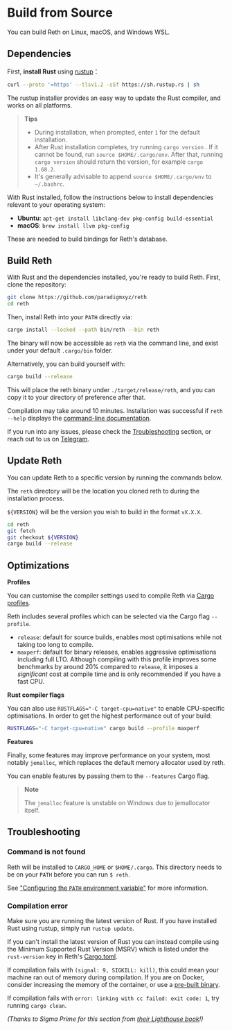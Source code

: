 # Build from Source

You can build Reth on Linux, macOS, and Windows WSL. 

## Dependencies

First, **install Rust** using [rustup](https://rustup.rs/)： 

```bash
curl --proto '=https' --tlsv1.2 -sSf https://sh.rustup.rs | sh
```

The rustup installer provides an easy way to update the Rust compiler, and works on all platforms.

> **Tips**
>
> - During installation, when prompted, enter `1` for the default installation.
> - After Rust installation completes, try running `cargo version` . If it cannot
>   be found, run `source $HOME/.cargo/env`. After that, running `cargo version` should return the version, for example `cargo 1.68.2`.
> - It's generally advisable to append `source $HOME/.cargo/env` to `~/.bashrc`.

With Rust installed, follow the instructions below to install dependencies relevant to your
operating system:

- **Ubuntu**: `apt-get install libclang-dev pkg-config build-essential`
- **macOS**: `brew install llvm pkg-config`

These are needed to build bindings for Reth's database.

## Build Reth

With Rust and the dependencies installed, you're ready to build Reth. First, clone the repository:

```bash
git clone https://github.com/paradigmxyz/reth
cd reth
```

Then, install Reth into your `PATH` directly via:

```bash
cargo install --locked --path bin/reth --bin reth
```

The binary will now be accessible as `reth` via the command line, and exist under your default `.cargo/bin` folder.

Alternatively, you can build yourself with:

```bash
cargo build --release
```

This will place the reth binary under `./target/release/reth`, and you can copy it to your directory of preference after that.

Compilation may take around 10 minutes. Installation was successful if `reth --help` displays the [command-line documentation](../cli/cli.md).

If you run into any issues, please check the [Troubleshooting](#troubleshooting) section, or reach out to us on [Telegram](https://t.me/paradigm_reth).

## Update Reth

You can update Reth to a specific version by running the commands below.

The `reth` directory will be the location you cloned reth to during the installation process.

`${VERSION}` will be the version you wish to build in the format `vX.X.X`.

```bash
cd reth
git fetch
git checkout ${VERSION}
cargo build --release
```

## Optimizations

**Profiles**

You can customise the compiler settings used to compile Reth via
[Cargo profiles](https://doc.rust-lang.org/cargo/reference/profiles.html).

Reth includes several profiles which can be selected via the Cargo flag `--profile`.

* `release`: default for source builds, enables most optimisations while not taking too long to
  compile.
* `maxperf`: default for binary releases, enables aggressive optimisations including full LTO.
  Although compiling with this profile improves some benchmarks by around 20% compared to `release`,
  it imposes a _significant_ cost at compile time and is only recommended if you have a fast CPU.

**Rust compiler flags**

You can also use `RUSTFLAGS="-C target-cpu=native"` to enable CPU-specific optimisations. In order to get
the highest performance out of your build:

```bash
RUSTFLAGS="-C target-cpu=native" cargo build --profile maxperf
```

**Features**

Finally, some features may improve performance on your system, most notably `jemalloc`, which replaces the default memory allocator used by reth.

You can enable features by passing them to the `--features` Cargo flag.

> **Note**
> 
> The `jemalloc` feature is unstable on Windows due to jemallocator itself.

## Troubleshooting

### Command is not found

Reth will be installed to `CARGO_HOME` or `$HOME/.cargo`. This directory needs to be on your `PATH` before you can run `$ reth`.

See ["Configuring the `PATH` environment variable"](https://www.rust-lang.org/tools/install) for more information.

### Compilation error

Make sure you are running the latest version of Rust. If you have installed Rust using rustup, simply run `rustup update`.

If you can't install the latest version of Rust you can instead compile using the Minimum Supported
Rust Version (MSRV) which is listed under the `rust-version` key in Reth's
[Cargo.toml](https://github.com/paradigmxyz/reth/blob/main/Cargo.toml).

If compilation fails with `(signal: 9, SIGKILL: kill)`, this could mean your machine ran out of
memory during compilation. If you are on Docker, consider increasing the memory of the container, or use a [pre-built
binary](../binaries.md).

If compilation fails with `error: linking with cc failed: exit code: 1`, try running `cargo clean`.

_(Thanks to Sigma Prime for this section from [their Lighthouse book](https://lighthouse-book.sigmaprime.io/installation.html)!)_